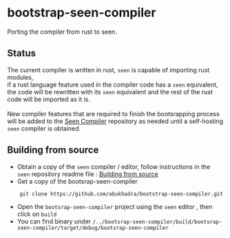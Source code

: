 # bootstrap-seen-compiler

Porting the compiler from rust to seen.

## Status
The current compiler is written in rust, `seen` is capable of importing rust modules, <br>
if a rust language feature used in the compiler code has a `seen` equivalent, <br>
the code will be rewritten with its `seen` equivalent and the rest of the rust code will be imported as it is.<br><br>
New compiler features that are required to finish the bootsrapping process will be added to the [Seen Compiler](https://github.com/abukhadra/seen-compiler) repository as needed until a self-hosting `seen` compiler is obtained.


## Building from source
- Obtain a copy of the `seen` compiler / editor, follow instructions in the `seen` repository readme file : [Building from source](https://github.com/abukhadra/seen#building-from-source)
- Get a copy of the bootsrap-seen-compiler  
```
    git clone https://github.com/abukhadra/bootstrap-seen-compiler.git
```
- Open the `bootsrap-seen-compiler` project using the `seen` editor , then click on `build`
- You can find binary under `/../bootsrap-seen-compiler/build/bootsrap-seen-compiler/target/debug/bootsrap-seen-compiler`